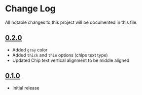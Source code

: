 # Change Log

All notable changes to this project will be documented in this file.

## [0.2.0](https://github.com/code-dot-org/code-dot-org/pull/58809)

* Added `gray` color
* Added `thick` and `thin` options (chips text type)
* Updated Chip text vertical alignment to be middle aligned

## [0.1.0](https://github.com/code-dot-org/code-dot-org/pull/54064)

* Initial release